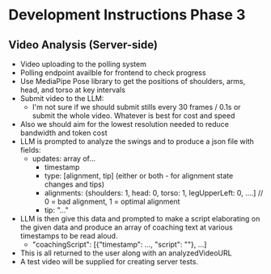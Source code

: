 # Development Instructions Phase 3
## Video Analysis (Server-side)
* Video uploading to the polling system
* Polling endpoint availble for frontend to check progress 
* Use MediaPipe Pose library to get the positions of shoulders, arms, head, and torso at key intervals
* Submit video to the LLM:
	* I'm not sure if we should submit stills every 30 frames / 0.1s or submit the whole video. Whatever is best for cost and speed
* Also we should aim for the lowest resolution needed to reduce bandwidth and token cost
* LLM is prompted to analyze the swings and to produce a json file with fields:
	* updates: array of... 
		* timestamp
		* type: [alignment, tip] (either or both - for alignment state changes and tips)
		* alignments: {shoulders: 1, head: 0, torso: 1, legUpperLeft: 0, ....] // 0 = bad alignment, 1 = optimal alignment
		* tip: "..."
* LLM is then give this data and prompted to make a script elaborating on the given data and produce an array of coaching text at various timestamps to be read aloud. 
	* "coachingScript": [{"timestamp": ..., "script": ""}, ...]
* This is all returned to the user along with an analyzedVideoURL
* A test video will be supplied for creating server tests.

